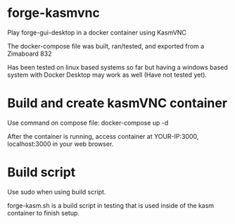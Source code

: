 # forge-kasmvnc
Play forge-gui-desktop in a docker container using KasmVNC

The docker-compose file was built, ran/tested, and exported from a Zimaboard 832

Has been tested on linux based systems so far but having a windows based system with Docker Desktop may work as well (Have not tested yet).

# Build and create kasmVNC container

Use command on compose file: docker-compose up -d

After the container is running, access container at YOUR-IP:3000, localhost:3000 in your web browser.

# Build script
Use sudo when using build script.

forge-kasm.sh is a build script in testing that is used inside of the kasm container to finish setup.
